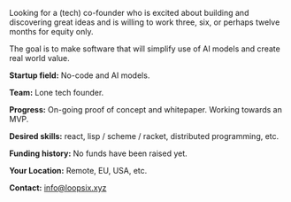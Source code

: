 Looking for a (tech) co-founder who is excited about building and discovering great ideas and is willing to work three, six, or perhaps twelve months for equity only.

The goal is to make software that will simplify use of AI models and 
create real world value.

**Startup field:** No-code and AI models.

**Team:** Lone tech founder.

**Progress:** On-going proof of concept and whitepaper. Working towards an MVP.

**Desired skills:** react, lisp / scheme / racket, distributed programming, etc.

**Funding history:** No funds have been raised yet.

**Your Location:** Remote, EU, USA, etc.

**Contact:** <info@loopsix.xyz>
